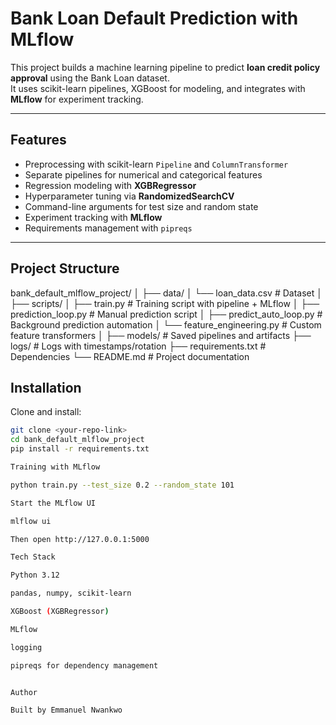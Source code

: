 # Bank Loan Default Prediction with MLflow

This project builds a machine learning pipeline to predict **loan credit policy approval** using the Bank Loan dataset.  
It uses scikit-learn pipelines, XGBoost for modeling, and integrates with **MLflow** for experiment tracking.

---

##  Features
- Preprocessing with scikit-learn `Pipeline` and `ColumnTransformer`
- Separate pipelines for numerical and categorical features
- Regression modeling with **XGBRegressor**
- Hyperparameter tuning via **RandomizedSearchCV**
- Command-line arguments for test size and random state
- Experiment tracking with **MLflow**
- Requirements management with `pipreqs`

---

##  Project Structure

bank_default_mlflow_project/
│
├── data/
│ └── loan_data.csv # Dataset
│
├── scripts/
│ ├── train.py # Training script with pipeline + MLflow
│ ├── prediction_loop.py # Manual prediction script
│ ├── predict_auto_loop.py # Background prediction automation
│ └── feature_engineering.py # Custom feature transformers
│
├── models/ # Saved pipelines and artifacts
├── logs/ # Logs with timestamps/rotation
├── requirements.txt # Dependencies
└── README.md # Project documentation

##  Installation

Clone and install:

```bash
git clone <your-repo-link>
cd bank_default_mlflow_project
pip install -r requirements.txt

Training with MLflow

python train.py --test_size 0.2 --random_state 101

Start the MLflow UI

mlflow ui

Then open http://127.0.0.1:5000

Tech Stack

Python 3.12

pandas, numpy, scikit-learn

XGBoost (XGBRegressor)

MLflow

logging

pipreqs for dependency management


Author

Built by Emmanuel Nwankwo
